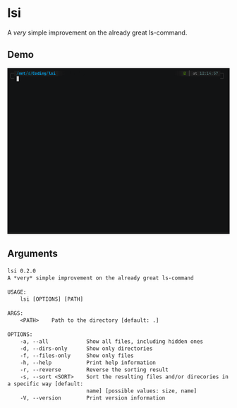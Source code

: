 # lsi
A *very* simple improvement on the already great ls-command.

## Demo
![lsi demo](./images/demo.gif)

## Arguments
```
lsi 0.2.0
A *very* simple improvement on the already great ls-command

USAGE:
    lsi [OPTIONS] [PATH]

ARGS:
    <PATH>    Path to the directory [default: .]

OPTIONS:
    -a, --all            Show all files, including hidden ones
    -d, --dirs-only      Show only directories
    -f, --files-only     Show only files
    -h, --help           Print help information
    -r, --reverse        Reverse the sorting result
    -s, --sort <SORT>    Sort the resulting files and/or direcories in a specific way [default:
                         name] [possible values: size, name]
    -V, --version        Print version information
```